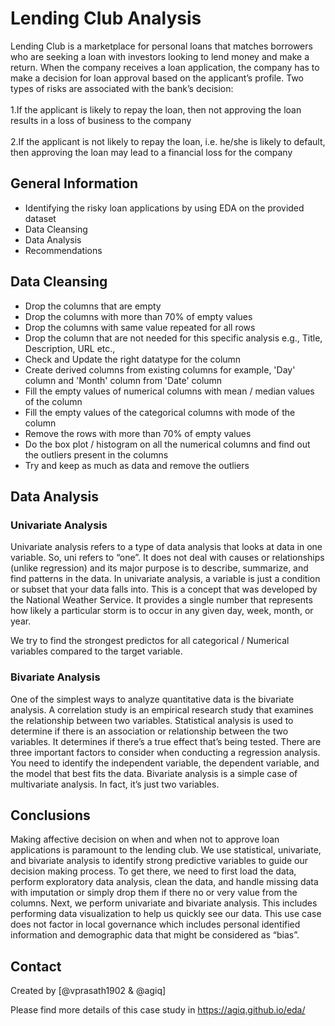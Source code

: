 # Lending Club Analysis
Lending Club is a marketplace for personal loans that matches borrowers who are seeking a loan with investors looking to lend money and make a return.
When the company receives a loan application, the company has to make a decision for loan approval based on the applicant’s profile. Two types of risks are associated with the bank’s decision:<br> <br>
1.If the applicant is likely to repay the loan, then not approving the loan results in a loss of business to the company <br> <br>
2.If the applicant is not likely to repay the loan, i.e. he/she is likely to default, then approving the loan may lead to a financial loss for the company


## General Information
- Identifying the risky loan applications by using EDA on the provided dataset
- Data Cleansing
- Data Analysis
- Recommendations

## Data Cleansing
- Drop the columns that are empty
- Drop the columns with more than 70% of empty values
- Drop the columns with same value repeated for all rows
- Drop the column that are not needed for this specific analysis e.g., Title, Description, URL etc.,
- Check and Update the right datatype for the column
- Create derived columns from existing columns for example, 'Day' column and 'Month' column from 'Date' column
- Fill the empty values of numerical columns with mean / median values of the column
- Fill the empty values of the categorical columns with mode of the column
- Remove the rows with more than 70% of empty values
- Do the box plot / histogram on all the numerical columns and find out the outliers present in the columns
- Try and keep as much as data and remove the outliers

## Data Analysis

### Univariate Analysis
Univariate analysis refers to a type of data analysis that looks at data in one variable. So, uni refers to “one”. It does not deal with causes or relationships (unlike regression) and its major purpose is to describe, summarize, and find patterns in the data. In univariate analysis, a variable is just a condition or subset that your data falls into. This is a concept that was developed by the National Weather Service. It provides a single number that represents how likely a particular storm is to occur in any given day, week, month, or year.

We try to find the strongest predictos for all categorical / Numerical variables compared to the target variable.

### Bivariate Analysis
One of the simplest ways to analyze quantitative data is the bivariate analysis. A correlation study is an empirical research study that examines the relationship between two variables. Statistical analysis is used to determine if there is an association or relationship between the two variables. It determines if there’s a true effect that’s being tested. There are three important factors to consider when conducting a regression analysis. You need to identify the independent variable, the dependent variable, and the model that best fits the data. Bivariate analysis is a simple case of multivariate analysis. In fact, it’s just two variables.

<!-- You don't have to answer all the questions - just the ones relevant to your project. -->

## Conclusions
Making affective decision on when and when not to approve loan applications is paramount to the lending club. We use statistical, univariate, and bivariate analysis to identify strong predictive variables to guide our decision making process. To get there, we need to first load the data, perform exploratory data analysis, clean the data, and handle missing data with imputation or simply drop them if there no or very value from the columns. Next, we perform univariate and bivariate analysis. This includes performing data visualization to help us quickly see our data. This use case does not factor in local governance which includes personal identified information and demographic data that might be considered as “bias”.


## Contact
Created by [@vprasath1902 & @agiq]

Please find more details of this case study in https://agiq.github.io/eda/
